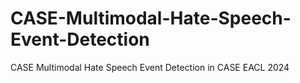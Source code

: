 # CASE-Multimodal-Hate-Speech-Event-Detection
CASE Multimodal Hate Speech Event Detection in CASE EACL 2024
